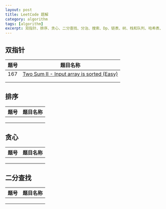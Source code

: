 ```yaml
---
layout: post
title: LeetCode 题解
category: algorithm
tags: [algorithm]
excerpt: 双指针、排序、贪心、二分查找、分治、搜索、Dp、链表、树、栈和队列、哈希表、位运算
---
```




## 双指针

| 题号 |                           题目名称                           |
| ---- | :----------------------------------------------------------: |
| 167  | [Two Sum II - Input array is sorted (Easy)](http://www.chenrong.xyz) |
|      |                                                              |
|      |                                                              |



## 排序

| 题号 | 题目名称 |
| ---- | -------- |
|      |          |
|      |          |
|      |          |



## 贪心

| 题号 | 题目名称 |
| ---- | -------- |
|      |          |
|      |          |
|      |          |



## 二分查找

| 题号 | 题目名称 |
| ---- | -------- |
|      |          |
|      |          |
|      |          |


